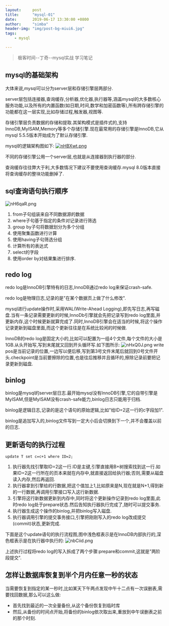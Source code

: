 ```yaml
---
layout:     post
title:      "mysql-01"
date:       2019-06-17 13:30:00 +0800
author:     "simba"
header-img: "img/post-bg-miui6.jpg"
tags:
    - mysql

---
```


> 极客时间--丁奇--mysql实战 学习笔记


##	mysql的基础架构
大体来说,mysql可以分为server层和存储引擎层两部分.

server层包括连接器,查询缓存,分析器,优化器,执行器等,涵盖mysql的大多数核心服务功能,以及所有的内置函数(如日期,时间,数学和加密函数等),所有跨存储引擎的功能都在这一层实现,比如存储过程,触发器,视图等.

存储引擎层负责数据的存储和提取.其架构模式是插件式的,支持InnoDB,MyISAM,Memory等多个存储引擎.现在最常用的存储引擎是InnoDB,它从mysql 5.5.5版本开始成为了默认存储引擎.

mysql的逻辑架构图如下:
[![nHBXwt.png](https://s2.ax1x.com/2019/09/18/nHBXwt.png)](https://imgchr.com/i/nHBXwt)

不同的存储引擎公用一个server层,也就是从连接器到执行器的部分.

查询缓存往往弊大于利,大多数情况下建议不要使用查询缓存.mysql 8.0版本直接将查询缓存的整块功能删掉了.

##	sql查询语句执行顺序
![nH6qaR.png](https://s2.ax1x.com/2019/09/18/nH6qaR.png)

1.	from子句组装来自不同数据源的数据
2.	where子句基于指定的条件对记录进行筛选
3.	group by子句将数据划分为多个分组
4.	使用聚集函数进行计算
5.	使用having子句筛选分组
6.	计算所有的表达式
7.	select的字段
8.	使用order by对结果集进行排序.


##	redo log
redo log是InnoDB引擎特有的日志,InnoDB通过redo log来保证crash-safe.

redo log是物理日志,记录的是"在某个数据页上做了什么修改".

mysql进行update操作时,采用WAL(Write-Ahead Logging),即先写日志,再写磁盘.当有一条记录需要更新的时候,InnoDb引擎就会先把记录写到redo log里面,并更新内存,这个时候更新就算完成了.同时,InnoDB引擎会在适当的时候,将这个操作记录更新到磁盘里面,而这个更新往往是在系统比较闲的时候做.

InnoDB的redo log是固定大小的,比如可以配置为一组4个文件,每个文件的大小是1GB.从头开始写,写到末尾就又回到开头循环写.如下图所示:
![nHxQ0J.png](https://s2.ax1x.com/2019/09/18/nHxQ0J.png)
write pos是当前记录的位置,一边写以便后移,写到第3号文件末尾后就回到0号文件开头.checkpoint是当前要擦除的位置,也是往后推移并且循环的,擦除记录前要把记录更新到磁盘.


##	binlog
binlog是mysql的server层日志.最开始mysql没有InnoDB引擎,它的自带引擎是MyISAM,但是MyISAM没有crash-safe能力,binlog日志只能用于归档.

binlog是逻辑日志,记录的是这个语句的原始逻辑,比如"给ID=2这一行的c字段加1".

binlog是追加写入的,binlog文件写到一定大小后会切换到下一个,并不会覆盖以前的日志.

##	更新语句的执行过程
```
update T set c=c+1 where ID=2;
```

1.	执行器先找引擎取ID=2这一行.ID是主键,引擎直接用B+树搜索找到这一行.如果ID=2这一行所在的页本来就在内存中,就直接返回给执行器;否则,需要从磁盘读入内存,然后再返回.
2.	执行器拿到引擎给的行数据,把这个值加上1,比如原来是N,现在就是N+1,得到新的一行数据,再调用引擎接口写入这行新数据.
3.	引擎将这行新数据更新到内存中,同时将这个更新操作记录到redo log里面,此时redo log处于prepare状态.然后告知执行器执行完成了,随时可以提交事务.
4.	执行器生成这个操作的binlog,并把binlog写入磁盘.
5.	执行器调用引擎的提交事务接口,引擎把刚刚写入的redo log改成提交(commit)状态,更新完成.

下面是这个update语句的执行流程图,图中浅色框表示是在InnoDB内部执行的,深色框表示是在执行器中执行的:
![nbCiid.png](https://s2.ax1x.com/2019/09/19/nbCiid.png)

上述执行过程将redo log的写入拆成了两个步骤:prepare和commit,这就是"两阶段提交".


##	怎样让数据库恢复到半个月内任意一秒的状态
当需要恢复到指定的某一秒时,比如某天下午两点发现中午十二点有一次误删表,需要找回数据,那么可以这么做:
*	首先找到最近的一次全量备份,从这个备份恢复到临时库
*	然后,从备份的时间点开始,将备份的binlog依次取出来,重放到中午误删表之前的那个时刻.